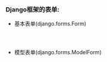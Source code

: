 ### Django框架的表单: 
* 基本表单(django.forms.Form)
    ```
    
    
    
    ```
* 模型表单(django.forms.ModelForm)
    ````
    
    
    
    ````


